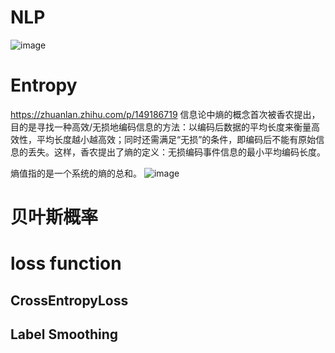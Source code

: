 # NLP
![image](https://github.com/YRH0/YRH-Planet/assets/74707759/c40bc5a7-87eb-4e96-ba6a-c35218bb4c66)

# Entropy
https://zhuanlan.zhihu.com/p/149186719
信息论中熵的概念首次被香农提出，目的是寻找一种高效/无损地编码信息的方法：以编码后数据的平均长度来衡量高效性，平均长度越小越高效；同时还需满足“无损”的条件，即编码后不能有原始信息的丢失。这样，香农提出了熵的定义：无损编码事件信息的最小平均编码长度。

熵值指的是一个系统的熵的总和。
![image](https://github.com/YRH0/YRH-Planet/assets/74707759/4265574e-e62d-4934-badf-9a311d969be4)

# 贝叶斯概率



# loss function
## CrossEntropyLoss
## Label Smoothing

